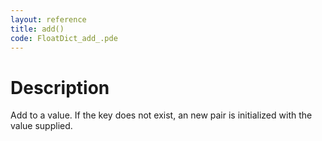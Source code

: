 ```yaml
---
layout: reference
title: add()
code: FloatDict_add_.pde
---
```


# Description

Add to a value. If the key does not exist, an new pair is initialized with the value supplied.


